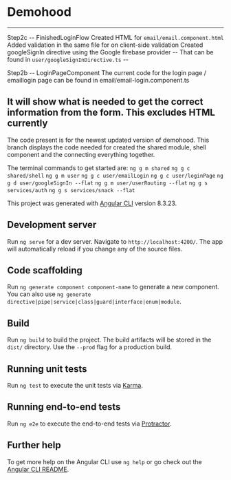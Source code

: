 # Demohood
---
Step2c -- FinishedLoginFlow
Created HTML for `email/email.component.html`
Added validation in the same file for on client-side validation
Created googleSignIn directive using the Google firebase provider
-- That can be found in `user/googleSignInDirective.ts` --

Step2b -- LoginPageComponent
The current code for the login page / emaillogin page can be found in email/email-login.component.ts

It will show what is needed to get the correct information from the form. This excludes HTML currently
---
The code present is for the newest updated version of demohood. This branch displays the code needed for created the shared module, shell component and the connecting everything together.

The terminal commands to get started are:
`ng g m shared`
`ng g c shared/shell`
`ng g m user`
`ng g c user/emailLogin`
`ng g c user/loginPage`
`ng g d user/googleSignIn --flat`
`ng g m user/userRouting --flat`
`ng g s services/auth`
`ng g s services/snack --flat`

This project was generated with [Angular CLI](https://github.com/angular/angular-cli) version 8.3.23.

## Development server

Run `ng serve` for a dev server. Navigate to `http://localhost:4200/`. The app will automatically reload if you change any of the source files.

## Code scaffolding

Run `ng generate component component-name` to generate a new component. You can also use `ng generate directive|pipe|service|class|guard|interface|enum|module`.

## Build

Run `ng build` to build the project. The build artifacts will be stored in the `dist/` directory. Use the `--prod` flag for a production build.

## Running unit tests

Run `ng test` to execute the unit tests via [Karma](https://karma-runner.github.io).

## Running end-to-end tests

Run `ng e2e` to execute the end-to-end tests via [Protractor](http://www.protractortest.org/).

## Further help

To get more help on the Angular CLI use `ng help` or go check out the [Angular CLI README](https://github.com/angular/angular-cli/blob/master/README.md).
